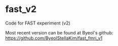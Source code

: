 # fast_v2

Code for FAST experiment (v2)

Most recent version can be found at Byeol's github: https://github.com/ByeolStellaKim/fast_fmri_v1

